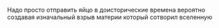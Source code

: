 Надо просто отправить яйцо в доисторические времена вероятно создавая изначальный взрыв материи который сотворил вселенную